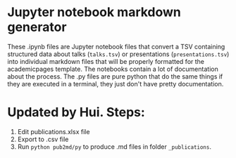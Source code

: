 # Jupyter notebook markdown generator

These .ipynb files are Jupyter notebook files that convert a TSV containing structured data about talks (`talks.tsv`) or presentations (`presentations.tsv`) into individual markdown files that will be properly formatted for the academicpages template. The notebooks contain a lot of documentation about the process. The .py files are pure python that do the same things if they are executed in a terminal, they just don't have pretty documentation.


# Updated by Hui. Steps: 

1. Edit publications.xlsx file 
2. Export to .csv file 
3. Run `python pub2md/py` to produce .md files in folder `_publications`. 

